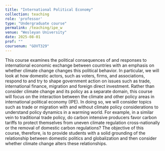 ```yaml
---
title: "International Political Economy"
collection: teaching
role: 'professor'
type: "Undergraduate course"
permalink: /teaching/ipe_w
venue: "Wesleyan University"
date: 2025-08-01
prof: ""
coursenum: "GOVT329"
---
```

This course examines the political consequences of and responses to international economic exchange between countries with an emphasis on whether climate change changes this political behavior. In particular, we will look at how domestic actors, such as voters, firms, and associations, respond to and try to shape government action on issues such as trade, international finance, migration and foreign direct investment. Rather than consider climate change and its policy as a separate domain, this course will focus on the interaction between the climate and other policy areas in international political economy (IPE). In doing so, we will consider topics such as trade or migration with and without climate policy considerations to understand policy dynamics in a warming world. For example, in a similar vein to traditional trade policy, do carbon intensive producers favor carbon tariffs to protect themselves  from uneven climate regulation cross-nationally or the removal of domestic carbon regulations? The objective of this course, therefore, is to provide students with a solid grounding of the relationship between domestic politics and globalization and then consider whether climate change alters these relationships.
